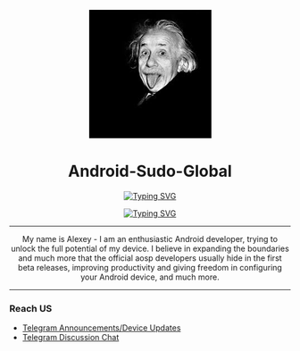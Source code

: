 <div id="header" align="center">
  
![android-sudo](https://raw.githubusercontent.com/android-sudo/.github.io/main/profile/sudo.png)

Android-Sudo-Global
===========

</div>
<div id="header" align="center">

[![Typing SVG](https://readme-typing-svg.herokuapp.com?font=Fira+Code&pause=1000&color=0CC9FF&multiline=true&random=true&width=435&lines=!+Hi+there+android+sudo+global%F0%9F%91%8B)](https://git.io/typing-svg)

<!--## Hi there 👋 -->
<div id="header" align="center">
  
[![Typing SVG](https://readme-typing-svg.herokuapp.com?color=%2336BCF7&lines=Computer+science+student)](https://git.io/typing-svg)

</div>

---

My name is Alexey - I am an enthusiastic Android developer, trying to unlock the full potential of my device. I believe in expanding the boundaries and much more that the official aosp developers usually hide in the first beta releases, improving productivity and giving freedom in configuring your Android device, and much more.

---

</div>

 <!--[![Typing SVG](https://readme-typing-svg.herokuapp.com?font=Fira+Code&pause=1000&color=0CC9FF&multiline=true&random=true&width=435&lines=%23%23+Supported+Devices+%F0%9F%93%B1)](https://git.io/typing-svg)

 I currently support the following devices:

1. **Lancelot / Xiaomi Redmi 9**
2. **Series MTK**
3. **MT67XX**

---

[![Typing SVG](https://readme-typing-svg.herokuapp.com?font=Fira+Code&pause=1000&color=0CC9FF&multiline=true&random=true&width=435&lines=%23%23+Get+Started+%F0%9F%9A%80)](https://git.io/typing-svg)

1. **Find your device's folder** in this repository.
2. **Explore** the available kernels, ROMs, guides, and resources.
3. **Follow** our detailed instructions for flashing.
4. **Join our community** on Telegram for support and discussions: [https://t.me/andexzuxiaomi](https://t.me/andexzuxiaomi)

---

[![Typing SVG](https://readme-typing-svg.herokuapp.com?font=Fira+Code&pause=1000&color=0CC9FF&multiline=true&random=true&width=435&lines=Contributing+%F0%9F%A4%9D)](https://git.io/typing-svg)

* **Telegram:** [https://t.me/andexzuxiaomi](https://t.me/andexzuxiaomi) 

---

[![Typing SVG](https://readme-typing-svg.herokuapp.com?font=Fira+Code&pause=1000&color=0CC9FF&multiline=true&random=true&width=435&lines=%23%23+Credits+%F0%9F%99%8F)](https://git.io/typing-svg)

Special thanks to the open-source community and all the talented developers whose contributions make this project possible.

---

[![Typing SVG](https://readme-typing-svg.herokuapp.com?font=Fira+Code&size=14&pause=1000&color=FFFFFF&center=true&vCenter=true&multiline=true&repeat=false&random=false&width=655&height=100&lines=**Elevate+your+Android+experience+with+Android+Sudo.**;**+%23++%25++%40++%3D++%3F+%3E++%3C++!++%2B++**+;**%23+Android+Sudo+%23Android+Global**+)](https://git.io/typing-svg) -->




<!--
**android-sudo/android-sudo** is a ✨ _special_ ✨ repository because its `README.md` (this file) appears on your GitHub profile.

Here are some ideas to get you started: -->

<!--- 🔭 I’m currently working on ...
- 🌱 I’m currently learning ...
- 👯 I’m looking to collaborate on ...
- 🤔 I’m looking for help with ...
- 💬 Ask me about ...
- 📫 How to reach me: ...
- 😄 Pronouns: ...
- ⚡ Fun fact: ... -->

### Reach US
- [Telegram Announcements/Device Updates](https://https://t.me/andexzuxiaomi)
- [Telegram Discussion Chat](https://https://t.me/andexzuxiaomichat)
